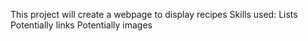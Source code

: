 This project will create a webpage to display recipes
Skills used:
  Lists
  Potentially links
  Potentially images
